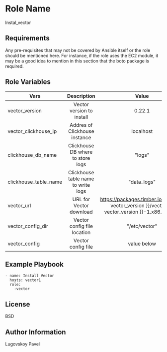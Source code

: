 Role Name
=========

Instal_vector

Requirements
------------

Any pre-requisites that may not be covered by Ansible itself or the role should be mentioned here. For instance, if the role uses the EC2 module, it may be a good idea to mention in this section that the boto package is required.

Role Variables
--------------

| Vars	| Description	 | Value | Location |
| ------------- |:------------------:|:------------------:|:-------------------:|
| vector_version |	Vector version to install |	0.22.1 |	defaults/main.yml |
| vector_clickhouse_ip |	Addres of Clickhouse instance |	localhost |	defaults/main.yml |
| clickhouse_db_name |	Clickhouse DB where to store logs |	"logs" |	defaults/main.yml |
| clickhouse_table_name |	Clickhouse table name to write logs	| "data_logs" |	defaults/main.yml |
| vector_url |	URL for Vector download |	https://packages.timber.io/vector/{{ vector_version }}/vector-{{ vector_version }}-1.x86_64.rpm |	defaults/main.yml |
| vector_config_dir |	Vector config file location |	"/etc/vector" |	defaults/main.yml |
| vector_config |	Vector config file |	value below |	default/main.yml |


Example Playbook
----------------
```
- name: Install Vector
  hosts: vector1 
  role:
    -vector 
```

License
-------

BSD

Author Information
------------------

Lugovskoy Pavel
